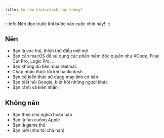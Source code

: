 ```yaml
---
title: Có nên hackintosh hay không?
---
```


:::info
Nên đọc trước khi bước vào cuộc chơi này!
:::

## Nên

+ Bạn là vọc thủ, thích thử điều mới mẻ
+ Bạn cần macOS để sử dụng các phần mềm độc quyền như XCode, Final Cut Pro, Logic Pro, ...
+ Bạn không đủ tiền mua realmac
+ Chấp nhận được lỗi khi hackintosh
+ Bạn có kiến thức sử dụng máy tính cơ bản
+ Bạn biết hỏi Google, biết hỏi những người khác
+ Bạn rảnh và kiên nhẫn

## Không nên

+ Bạn theo chủ nghĩa hoàn hảo
+ Bạn là fan cuồng Apple
+ Bạn là game thủ
+ Bạn lười (như tôi chả hạn)
  
